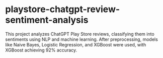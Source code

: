 # playstore-chatgpt-review-sentiment-analysis
This project analyzes ChatGPT Play Store reviews, classifying them into sentiments using NLP and machine learning. After preprocessing, models like Naive Bayes, Logistic Regression, and XGBoost were used, with XGBoost achieving 92% accuracy.
